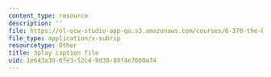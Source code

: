 ```yaml
---
content_type: resource
description: ''
file: https://ol-ocw-studio-app-qa.s3.amazonaws.com/courses/6-370-the-battlecode-programming-competition-january-iap-2013/1e643a306fe352c49d3080f4e7660a74_dEXo0QyA-Rs.vtt
file_type: application/x-subrip
resourcetype: Other
title: 3play caption file
uid: 1e643a30-6fe3-52c4-9d30-80f4e7660a74
---
```

